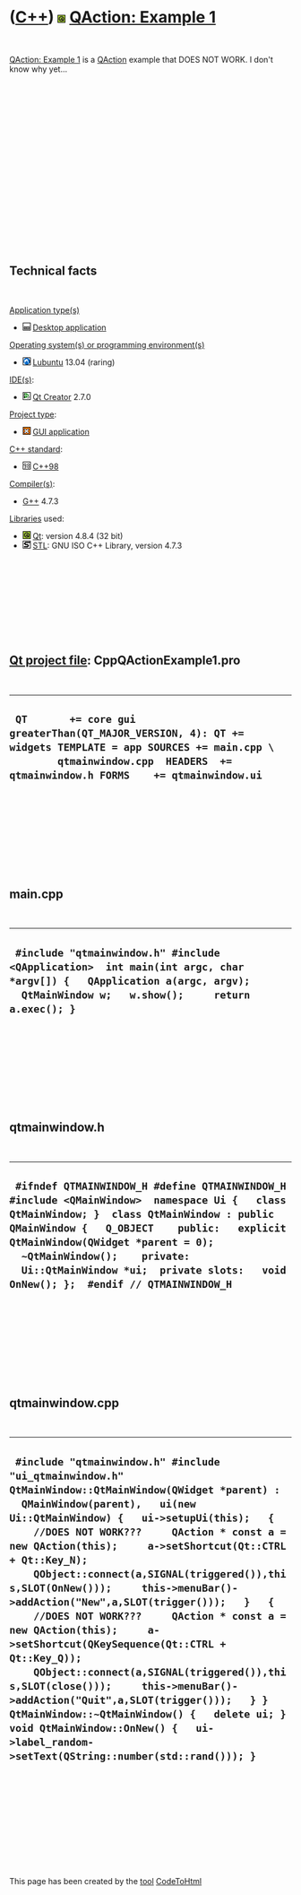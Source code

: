 
 

 

 

 

 

([C++](Cpp.md)) ![Qt](PicQt.png) [QAction: Example 1](CppQActionExample1.md)
==============================================================================

 

[QAction: Example 1](CppQActionExample1.md) is a
[QAction](CppQAction.md) example that DOES NOT WORK. I don't know why
yet...

 

 

 

 

 

 

 

 

 

 

Technical facts
---------------

 

[Application type(s)](CppApplication.md)

-   ![Desktop](PicDesktop.png) [Desktop
    application](CppDesktopApplication.md)

[Operating system(s) or programming environment(s)](CppOs.md)

-   ![Lubuntu](PicLubuntu.png) [Lubuntu](CppLubuntu.md) 13.04 (raring)

[IDE(s)](CppIde.md):

-   ![Qt Creator](PicQtCreator.png) [Qt Creator](CppQtCreator.md) 2.7.0

[Project type](CppQtProjectType.md):

-   ![GUI](PicGui.png) [GUI application](CppGuiApplication.md)

[C++ standard](CppStandard.md):

-   ![C++98](PicCpp98.png) [C++98](Cpp98.md)

[Compiler(s)](CppCompiler.md):

-   [G++](CppGpp.md) 4.7.3

[Libraries](CppLibrary.md) used:

-   ![Qt](PicQt.png) [Qt](CppQt.md): version 4.8.4 (32 bit)
-   ![STL](PicStl.png) [STL](CppStl.md): GNU ISO C++ Library, version
    4.7.3

 

 

 

 

 

[Qt project file](CppQtProjectFile.md): CppQActionExample1.pro
---------------------------------------------------------------

 

  -----------------------------------------------------------------------------------------------------------------------------------------------------------------------------------------------
  ` QT       += core gui greaterThan(QT_MAJOR_VERSION, 4): QT += widgets TEMPLATE = app SOURCES += main.cpp \         qtmainwindow.cpp  HEADERS  += qtmainwindow.h FORMS    += qtmainwindow.ui`
  -----------------------------------------------------------------------------------------------------------------------------------------------------------------------------------------------

 

 

 

 

 

main.cpp
--------

 

  -----------------------------------------------------------------------------------------------------------------------------------------------------------------------------
  ` #include "qtmainwindow.h" #include <QApplication>  int main(int argc, char *argv[]) {   QApplication a(argc, argv);   QtMainWindow w;   w.show();     return a.exec(); }`
  -----------------------------------------------------------------------------------------------------------------------------------------------------------------------------

 

 

 

 

 

qtmainwindow.h
--------------

 

  -----------------------------------------------------------------------------------------------------------------------------------------------------------------------------------------------------------------------------------------------------------------------------------------------------------------------------------------------------
  ` #ifndef QTMAINWINDOW_H #define QTMAINWINDOW_H  #include <QMainWindow>  namespace Ui {   class QtMainWindow; }  class QtMainWindow : public QMainWindow {   Q_OBJECT    public:   explicit QtMainWindow(QWidget *parent = 0);   ~QtMainWindow();    private:   Ui::QtMainWindow *ui;  private slots:   void OnNew(); };  #endif // QTMAINWINDOW_H`
  -----------------------------------------------------------------------------------------------------------------------------------------------------------------------------------------------------------------------------------------------------------------------------------------------------------------------------------------------------

 

 

 

 

 

qtmainwindow.cpp
----------------

 

  -----------------------------------------------------------------------------------------------------------------------------------------------------------------------------------------------------------------------------------------------------------------------------------------------------------------------------------------------------------------------------------------------------------------------------------------------------------------------------------------------------------------------------------------------------------------------------------------------------------------------------------------------------------------------------------------------------------------------------------------------------------------------------------------------------------------------------------------
  ` #include "qtmainwindow.h" #include "ui_qtmainwindow.h"  QtMainWindow::QtMainWindow(QWidget *parent) :   QMainWindow(parent),   ui(new Ui::QtMainWindow) {   ui->setupUi(this);   {     //DOES NOT WORK???     QAction * const a = new QAction(this);     a->setShortcut(Qt::CTRL + Qt::Key_N);     QObject::connect(a,SIGNAL(triggered()),this,SLOT(OnNew()));     this->menuBar()->addAction("New",a,SLOT(trigger()));   }   {     //DOES NOT WORK???     QAction * const a = new QAction(this);     a->setShortcut(QKeySequence(Qt::CTRL + Qt::Key_Q));     QObject::connect(a,SIGNAL(triggered()),this,SLOT(close()));     this->menuBar()->addAction("Quit",a,SLOT(trigger()));   } }  QtMainWindow::~QtMainWindow() {   delete ui; }  void QtMainWindow::OnNew() {   ui->label_random->setText(QString::number(std::rand())); }`
  -----------------------------------------------------------------------------------------------------------------------------------------------------------------------------------------------------------------------------------------------------------------------------------------------------------------------------------------------------------------------------------------------------------------------------------------------------------------------------------------------------------------------------------------------------------------------------------------------------------------------------------------------------------------------------------------------------------------------------------------------------------------------------------------------------------------------------------------

 

 

 

 

 

 

This page has been created by the [tool](Tools.md)
[CodeToHtml](ToolCodeToHtml.md)
